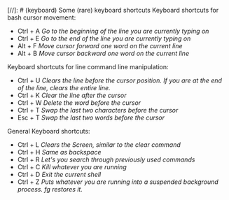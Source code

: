 [//]: # (keyboard) Some (rare) keyboard shortcuts
Keyboard shortcuts for bash cursor movement:

- Ctrl + A *Go to the beginning of the line you are currently typing on*
- Ctrl + E *Go to the end of the line you are currently typing on*
- Alt + F *Move cursor forward one word on the current line*
- Alt + B *Move cursor backward one word on the current line*

Keyboard shortcuts for line command line manipulation:

- Ctrl + U *Clears the line before the cursor position. If you are at the end of the line, clears the entire line.*
- Ctrl + K *Clear the line after the cursor*
- Ctrl + W *Delete the word before the cursor*
- Ctrl + T *Swap the last two characters before the cursor*
- Esc + T *Swap the last two words before the cursor*

General Keyboard shortcuts:

- Ctrl + L *Clears the Screen, similar to the clear command*
- Ctrl + H *Same as backspace*
- Ctrl + R *Let's you search through previously used commands*
- Ctrl + C *Kill whatever you are running*
- Ctrl + D *Exit the current shell*
- Ctrl + Z *Puts whatever you are running into a suspended background process. fg restores it.*
